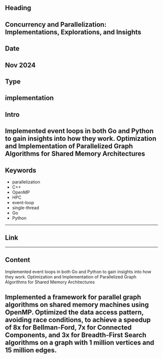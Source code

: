 ## Heading
Concurrency and Parallelization: Implementations, Explorations, and Insights
---

## Date
Nov 2024
---

## Type
implementation
---

## Intro
Implemented event loops in both Go and Python to gain insights into how they work.
Optimization and Implementation of Parallelized Graph Algorithms for Shared Memory Architectures
---

## Keywords
- parallelization
- C++
- OpenMP
- HPC
- event-loop
- single-thread
- Go
- Python
---

## Link
---

## Content
Implemented event loops in both Go and Python to gain insights into how they work.
Optimization and Implementation of Parallelized Graph Algorithms for Shared Memory Architectures

Implemented a framework for parallel graph algorithms on shared memory machines using OpenMP. Optimized the data access pattern, avoiding race conditions, to achieve a speedup of 8x for Bellman-Ford, 7x for Connected Components, and 3x for Breadth-First Search algorithms on a graph with 1 million vertices and 15 million edges.
---
